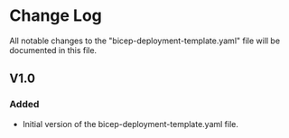 # Change Log

All notable changes to the "bicep-deployment-template.yaml" file will be documented in this file.

## V1.0

### Added
- Initial version of the bicep-deployment-template.yaml file.


